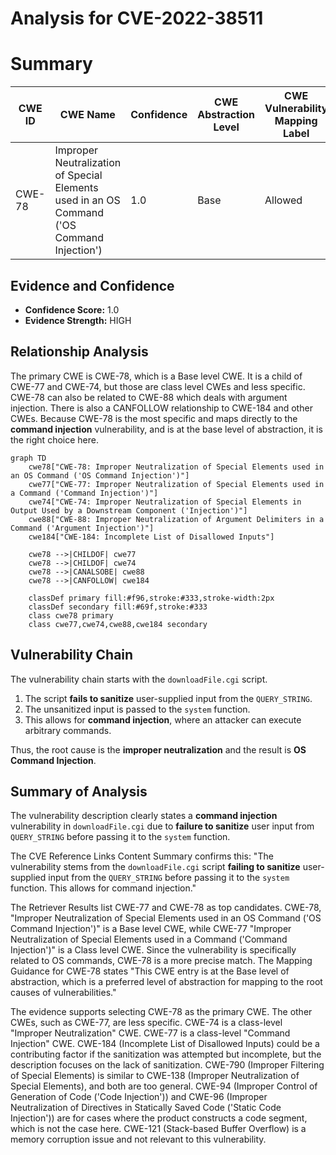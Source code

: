 # Analysis for CVE-2022-38511

# Summary
| CWE ID | CWE Name | Confidence | CWE Abstraction Level | CWE Vulnerability Mapping Label | CWE-Vulnerability Mapping Notes |
|---|---|---|---|---|---|
| CWE-78 | Improper Neutralization of Special Elements used in an OS Command ('OS Command Injection') | 1.0 | Base | Allowed | Primary CWE |

## Evidence and Confidence

*   **Confidence Score:** 1.0
*   **Evidence Strength:** HIGH

## Relationship Analysis
The primary CWE is CWE-78, which is a Base level CWE. It is a child of CWE-77 and CWE-74, but those are class level CWEs and less specific. CWE-78 can also be related to CWE-88 which deals with argument injection. There is also a CANFOLLOW relationship to CWE-184 and other CWEs. Because CWE-78 is the most specific and maps directly to the **command injection** vulnerability, and is at the base level of abstraction, it is the right choice here.

```mermaid
graph TD
    cwe78["CWE-78: Improper Neutralization of Special Elements used in an OS Command ('OS Command Injection')"]
    cwe77["CWE-77: Improper Neutralization of Special Elements used in a Command ('Command Injection')"]
    cwe74["CWE-74: Improper Neutralization of Special Elements in Output Used by a Downstream Component ('Injection')"]
    cwe88["CWE-88: Improper Neutralization of Argument Delimiters in a Command ('Argument Injection')"]
    cwe184["CWE-184: Incomplete List of Disallowed Inputs"]

    cwe78 -->|CHILDOF| cwe77
    cwe78 -->|CHILDOF| cwe74
    cwe78 -->|CANALSOBE| cwe88
    cwe78 -->|CANFOLLOW| cwe184

    classDef primary fill:#f96,stroke:#333,stroke-width:2px
    classDef secondary fill:#69f,stroke:#333
    class cwe78 primary
    class cwe77,cwe74,cwe88,cwe184 secondary
```

## Vulnerability Chain
The vulnerability chain starts with the `downloadFile.cgi` script.
1.  The script **fails to sanitize** user-supplied input from the `QUERY_STRING`.
2.  The unsanitized input is passed to the `system` function.
3.  This allows for **command injection**, where an attacker can execute arbitrary commands.

Thus, the root cause is the **improper neutralization** and the result is **OS Command Injection**.

## Summary of Analysis
The vulnerability description clearly states a **command injection** vulnerability in `downloadFile.cgi` due to **failure to sanitize** user input from `QUERY_STRING` before passing it to the `system` function.

The CVE Reference Links Content Summary confirms this: "The vulnerability stems from the `downloadFile.cgi` script **failing to sanitize** user-supplied input from the `QUERY_STRING` before passing it to the `system` function. This allows for command injection."

The Retriever Results list CWE-77 and CWE-78 as top candidates. CWE-78, "Improper Neutralization of Special Elements used in an OS Command ('OS Command Injection')" is a Base level CWE, while CWE-77 "Improper Neutralization of Special Elements used in a Command ('Command Injection')" is a Class level CWE. Since the vulnerability is specifically related to OS commands, CWE-78 is a more precise match. The Mapping Guidance for CWE-78 states "This CWE entry is at the Base level of abstraction, which is a preferred level of abstraction for mapping to the root causes of vulnerabilities."

The evidence supports selecting CWE-78 as the primary CWE. The other CWEs, such as CWE-77, are less specific.
CWE-74 is a class-level "Improper Neutralization" CWE. CWE-77 is a class-level "Command Injection" CWE.
CWE-184 (Incomplete List of Disallowed Inputs) could be a contributing factor if the sanitization was attempted but incomplete, but the description focuses on the lack of sanitization.
CWE-790 (Improper Filtering of Special Elements) is similar to CWE-138 (Improper Neutralization of Special Elements), and both are too general.
CWE-94 (Improper Control of Generation of Code ('Code Injection')) and CWE-96 (Improper Neutralization of Directives in Statically Saved Code ('Static Code Injection')) are for cases where the product constructs a code segment, which is not the case here.
CWE-121 (Stack-based Buffer Overflow) is a memory corruption issue and not relevant to this vulnerability.